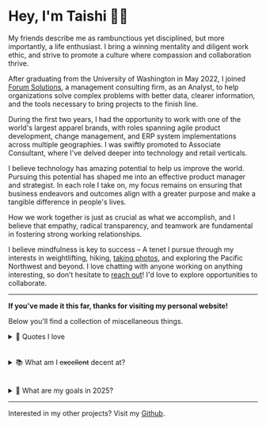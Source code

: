 # Hey, I'm Taishi 👋🏼

My friends describe me as rambunctious yet disciplined, but more importantly, a life enthusiast. I bring a winning mentality and diligent work ethic, and strive to promote a culture where compassion and collaboration thrive.

After graduating from the University of Washington in May 2022, I joined [Forum Solutions](https://www.forumsolutionsllc.com/), a management consulting firm, as an Analyst, to help organizations solve complex problems with better data, clearer information, and the tools necessary to bring projects to the finish line.

During the first two years, I had the opportunity to work with one of the world's largest apparel brands, with roles spanning agile product development, change management, and ERP system implementations across multiple geographies. I was swiftly promoted to Associate Consultant, where I've delved deeper into technology and retail verticals.

I believe technology has amazing potential to help us improve the world. Pursuing this potential has shaped me into an effective product manager and strategist. In each role I take on, my focus remains on ensuring that business endeavors and outcomes align with a greater purpose and make a tangible difference in people's lives.

How we work together is just as crucial as what we accomplish, and I believe that empathy, radical transparency, and teamwork are fundamental in fostering strong working relationships.

I believe mindfulness is key to success – A tenet I pursue through my interests in weightlifting, hiking, [taking photos](https://unsplash.com/@taishiwalden), and exploring the Pacific Northwest and beyond. I love chatting with anyone working on anything interesting, so don’t hesitate to [reach out](https://www.linkedin.com/in/taishiwalden/)! I'd love to explore opportunities to collaborate. 


<!-- <img src="https://github.com/taishiwalden/my-blog-starter/blob/fdf351d41cce25cf6dca52ac4afa0fe0af9fb4ef/src/posts/taishiwalden.jpeg"
     alt="Taishi Walden Image"
     style="border-radius: 5px;" /> -->

---

**If you've made it this far, thanks for visiting my personal website!**

Below you'll find a collection of miscellaneous things.

<details>
  <summary>🏡 Quotes I love</summary>

> **Action is the antidote to anxiety.**
>  You're not afraid of the future if you're moving yourself toward it. Do something. Anything. You'll feel better. – Chris Williamson

> **The World's Full Of Lonely People Afraid To Make The First Move.** - Tony Lip

> **Be who you are and say what you feel, because those who mind don't matter and those who matter don't mind.** - Bernard Baruch

> **Your weirdness is your competitive advantage.**
>  No one can beat you at being you. Embrace your tramas, life experiences, scars, funny accent, whatever it is. This is what sets you apart. The weirder you are, the more unique, competitive, and interesting you are. - Chris Williamson

<!-- - I'm working full-time as a `Consultant` at [Forum Solutions LLC](https://forumsolutionsllc.com/)
- And slowly but surely building a `Website` called [Taishi's AI Repository](https://aitaishi.netlify.app/) -->

<!--
- Developing a `Mobile App` for my startup idea, [Mappa](https://master--mappanews.netlify.app/)
-->

</details>
<br>
<br>

<details>
  <summary>📚 What am I <s>excellent</s> decent at?</summary>

1. Project Management
2. Product Management
3. Data Visualization

| **_Technical Skills_** |  **_Art Tech_**  | **_Other Tools_** |
| ---------------------- | :--------------: | ----------------: |
| HTML, CSS, JS          |   Illustrator    |  Google Workspace |
| React                  |    Photoshop     |  Microsoft Office |
| Python                 | Figma & Adobe XD |       Data Studio |
| Heroku, Netlify, AWS   |      Canva       |  Google Analytics |

</details>
<br>
<br>

<details>
  <summary>🚧 What are my goals in 2025?</summary>

- [x] Go backpacking in the Olympic National Park
- [ ] Build a full stack web application
- [ ] Complete the N2 [JLPT Exam](https://www.jlpt.jp/e/certificate/)

<!--
- [x] Travel around Eastern Europe
- [x] Complete FCC's [Responsive Web Design](https://www.freecodecamp.org/taishi) certification
- [x] Complete FCC's [Data Structures & Algorithms](https://www.freecodecamp.org/taishi) 
certification
- [x] Finish my internship at [Kahana](https://kahana.co/)
- [ ] Complete FCC's [Front-End Development Libraries](https://www.freecodecamp.org/taishi) certification
-->

</details>

---

Interested in my other projects? Visit my [Github](https://github.com/taishiwalden).
